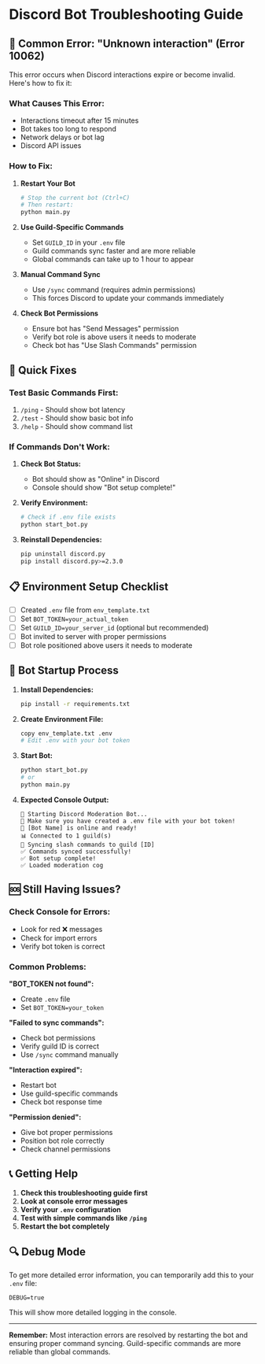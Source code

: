 # Discord Bot Troubleshooting Guide

## 🚨 Common Error: "Unknown interaction" (Error 10062)

This error occurs when Discord interactions expire or become invalid. Here's how to fix it:

### **What Causes This Error:**
- Interactions timeout after 15 minutes
- Bot takes too long to respond
- Network delays or bot lag
- Discord API issues

### **How to Fix:**

1. **Restart Your Bot**
   ```bash
   # Stop the current bot (Ctrl+C)
   # Then restart:
   python main.py
   ```

2. **Use Guild-Specific Commands**
   - Set `GUILD_ID` in your `.env` file
   - Guild commands sync faster and are more reliable
   - Global commands can take up to 1 hour to appear

3. **Manual Command Sync**
   - Use `/sync` command (requires admin permissions)
   - This forces Discord to update your commands immediately

4. **Check Bot Permissions**
   - Ensure bot has "Send Messages" permission
   - Verify bot role is above users it needs to moderate
   - Check bot has "Use Slash Commands" permission

## 🔧 Quick Fixes

### **Test Basic Commands First:**
1. `/ping` - Should show bot latency
2. `/test` - Should show basic bot info
3. `/help` - Should show command list

### **If Commands Don't Work:**
1. **Check Bot Status:**
   - Bot should show as "Online" in Discord
   - Console should show "Bot setup complete!"

2. **Verify Environment:**
   ```bash
   # Check if .env file exists
   python start_bot.py
   ```

3. **Reinstall Dependencies:**
   ```bash
   pip uninstall discord.py
   pip install discord.py>=2.3.0
   ```

## 📋 Environment Setup Checklist

- [ ] Created `.env` file from `env_template.txt`
- [ ] Set `BOT_TOKEN=your_actual_token`
- [ ] Set `GUILD_ID=your_server_id` (optional but recommended)
- [ ] Bot invited to server with proper permissions
- [ ] Bot role positioned above users it needs to moderate

## 🚀 Bot Startup Process

1. **Install Dependencies:**
   ```bash
   pip install -r requirements.txt
   ```

2. **Create Environment File:**
   ```bash
   copy env_template.txt .env
   # Edit .env with your bot token
   ```

3. **Start Bot:**
   ```bash
   python start_bot.py
   # or
   python main.py
   ```

4. **Expected Console Output:**
   ```
   🚀 Starting Discord Moderation Bot...
   📝 Make sure you have created a .env file with your bot token!
   🤖 [Bot Name] is online and ready!
   📊 Connected to 1 guild(s)
   🔄 Syncing slash commands to guild [ID]
   ✅ Commands synced successfully!
   ✅ Bot setup complete!
   ✅ Loaded moderation cog
   ```

## 🆘 Still Having Issues?

### **Check Console for Errors:**
- Look for red ❌ messages
- Check for import errors
- Verify bot token is correct

### **Common Problems:**

**"BOT_TOKEN not found":**
- Create `.env` file
- Set `BOT_TOKEN=your_token`

**"Failed to sync commands":**
- Check bot permissions
- Verify guild ID is correct
- Use `/sync` command manually

**"Interaction expired":**
- Restart bot
- Use guild-specific commands
- Check bot response time

**"Permission denied":**
- Give bot proper permissions
- Position bot role correctly
- Check channel permissions

## 📞 Getting Help

1. **Check this troubleshooting guide first**
2. **Look at console error messages**
3. **Verify your `.env` configuration**
4. **Test with simple commands like `/ping`**
5. **Restart the bot completely**

## 🔍 Debug Mode

To get more detailed error information, you can temporarily add this to your `.env` file:
```env
DEBUG=true
```

This will show more detailed logging in the console.

---

**Remember:** Most interaction errors are resolved by restarting the bot and ensuring proper command syncing. Guild-specific commands are more reliable than global commands.
